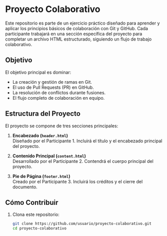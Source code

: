 # Proyecto Colaborativo

Este repositorio es parte de un ejercicio práctico diseñado para aprender y aplicar los principios básicos de colaboración con Git y GitHub. Cada participante trabajará en una sección específica del proyecto para completar un archivo HTML estructurado, siguiendo un flujo de trabajo colaborativo.

## Objetivo

El objetivo principal es dominar:

- La creación y gestión de ramas en Git.
- El uso de Pull Requests (PR) en GitHub.
- La resolución de conflictos durante fusiones.
- El flujo completo de colaboración en equipo.

## Estructura del Proyecto

El proyecto se compone de tres secciones principales:

1. **Encabezado (`header.html`)**  
   Diseñado por el Participante 1. Incluirá el título y el encabezado principal del proyecto.

2. **Contenido Principal (`content.html`)**  
   Desarrollado por el Participante 2. Contendrá el cuerpo principal del proyecto.

3. **Pie de Página (`footer.html`)**  
   Creado por el Participante 3. Incluirá los créditos y el cierre del documento.

## Cómo Contribuir

1. Clona este repositorio:  
   ```bash
   git clone https://github.com/usuario/proyecto-colaborativo.git
   cd proyecto-colaborativo
